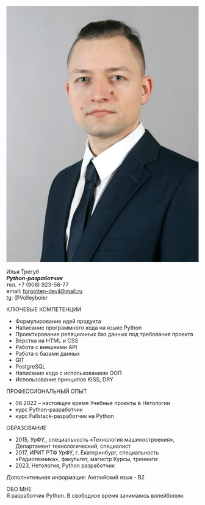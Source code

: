 ![Фото](tregub_photo_bg.jpg)  


Илья Трегуб  
***Python-разработчик***  
тел. +7 (908) 923-58-77  
email: forgotten-devil@mail.ru  
tg: @Volleyboler  
  
  
КЛЮЧЕВЫЕ КОМПЕТЕНЦИИ  
- Формулирование идей продукта
- Написание программного кода на языке Python
- Проектирование реляционных баз данных под требования проекта
- Верстка на HTML и CSS
- Работа с внешними API
- Работа с базами данных
- GIT
- PostgreSQL
- Написание кода с использованием ООП
- Использование принципов KISS, DRY


ПРОФЕССИОНАЛЬНЫЙ ОПЫТ  
- 06.2022 – настоящее время Учебные проекты в Нетологии
- курс Python-разработчик 
- курс Fullstack-разработчик на Python


ОБРАЗОВАНИЕ
- 2015, УрФУ,, специальность «Технология машиностроения», Департамент технологический, специалист
- 2017, ИРИТ РТФ УрФУ, г. Екатеринбург, специальность «Радиотехника», факультет, магистр
 Курсы, тренинги: 
- 2023, Нетология, Python разработчик


Дополнительная информация:
Английский язык - B2

ОБО МНЕ  
Я разработчик Python. В свободное время занимаюсь волейболом.


